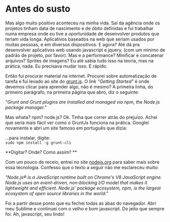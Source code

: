 # Antes do susto

Mas algo muito positivo aconteceu na minha vida. Saí da agência onde os projetos tinham data de nascimento e de óbito definidas e fui trabalhar numa empresa onde eu tive a oportunidade de desenvolver produtos que teriam vida longa. Aplicativos baseados na web que seriam usados por muitas pessoas, e em diversos dispositivos. E agora? Até dá pra desenvolver aplicativos web usando javascript e jquery, (com um mínimo de padrão de projeto, por favor). Mas e a performance? Minificar e concatenar arquivos? Sprites de imagens? Eu até sabia tudo isso na teoria, mas na prática, nada. Eu precisava mudar isso. E rápido. 

Então fui procurar material na internet. Procurei sobre automatização de tarefa e fui levado ao site do [grunt.js](http://gruntjs.com/). O link *"Getting Started"* é onde devemos clicar para aprender algo, não é mesmo? A primeira linha, do primeiro parágrafo, na primeira página que abro, diz o seguinte:

*"Grunt and Grunt plugins are installed and managed via npm, the Node.js package manager."*

Mas whata? npm? node.js? Ok. Tinha que correr atrás do prejuízo. Achei que seria mais fácil ver como o GruntJs funciona na prática. Googlei novamente e abri um site famoso em português que dizia: 

...para instalar, digite:  
`sudo npm install -g grunt-cli`


**Digitar? Onde? Como assim? **

Com um pouco de receio, entrei no site [nodejs.org](https://nodejs.org/) para saber mais sobre essa tecnologia. Confesso que o texto a seguir não me esclareceu muito:

*"Node.js® is a JavaScript runtime built on Chrome's V8 JavaScript engine. Node.js uses an event-driven, non-blocking I/O model that makes it lightweight and efficient. Node.js' package ecosystem, npm, is the largest ecosystem of open source libraries in the world."*

Foi a partir desse ponto que eu fechei todas as abas do navegador. Abri meu Sublime e continuei com o velho e bom javascript. Do jeito que sempre foi. Ah, javascript, seu lindo!
